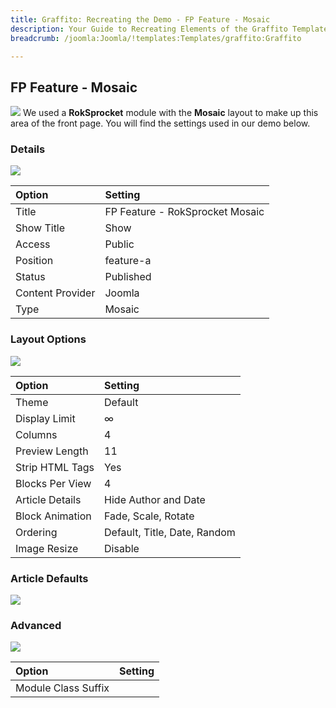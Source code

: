 ```yaml
---
title: Graffito: Recreating the Demo - FP Feature - Mosaic
description: Your Guide to Recreating Elements of the Graffito Template for Joomla
breadcrumb: /joomla:Joomla/!templates:Templates/graffito:Graffito

---
```


FP Feature - Mosaic
-----
![][demo]
We used a **RokSprocket** module with the **Mosaic** layout to make up this area of the front page. You will find the settings used in our demo below.

### Details
![][demo2]

| Option           | Setting                         |  
| :--------------- | :------------------------------ |  
| Title            | FP Feature - RokSprocket Mosaic |  
| Show Title       | Show                            |  
| Access           | Public                          |  
| Position         | feature-a                       |  
| Status           | Published                       |  
| Content Provider | Joomla                          |  
| Type             | Mosaic                          |  

### Layout Options
![][demo3]

| Option          | Setting                      |  
| :-------------- | :--------------------------- |  
| Theme           | Default                      |  
| Display Limit   | ∞                            |  
| Columns         | 4                            |  
| Preview Length  | 11                           |  
| Strip HTML Tags | Yes                          |  
| Blocks Per View | 4                            |  
| Article Details | Hide Author and Date         |  
| Block Animation | Fade, Scale, Rotate          |  
| Ordering        | Default, Title, Date, Random |  
| Image Resize    | Disable                      |  

### Article Defaults
![][demo4]

### Advanced
![][demo5]

| Option              | Setting |  
| :------------------ | :------ |  
| Module Class Suffix |         |

[demo]: assets/demo_3.jpeg
[demo2]: assets/mosaic_1.jpeg
[demo3]: assets/mosaic_2.jpeg
[demo4]: assets/mosaic_3.jpeg
[demo5]: assets/mosaic_4.jpeg